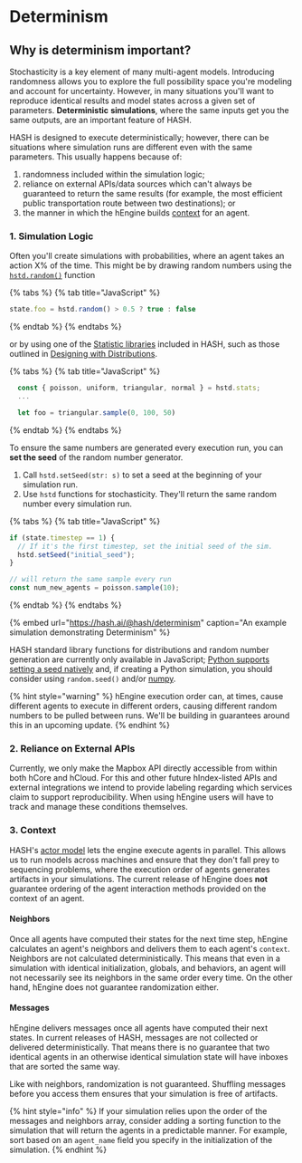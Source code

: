 # Determinism

## Why is determinism important?

Stochasticity is a key element of many multi-agent models. Introducing randomness allows you to explore the full possibility space you're modeling and account for uncertainty. However, in many situations you'll want to reproduce identical results and model states across a given set of parameters. **Deterministic** **simulations**, where the same inputs get you the same outputs, are an important feature of HASH.

HASH is designed to execute deterministically; however, there can be situations where simulation runs are different even with the same parameters. This usually happens because of:

1. randomness included within the simulation logic;
2. reliance on external APIs/data sources which can't always be guaranteed to return the same results \(for example, the most efficient public transportation route between two destinations\); or
3. the manner in which the hEngine builds [context](../anatomy-of-an-agent/context.md) for an agent.

### 1. Simulation Logic

Often you'll create simulations with probabilities, where an agent takes an action X% of the time. This might be by drawing random numbers using the [`hstd.random()`](../libraries/hash/random.md#random) function

{% tabs %}
{% tab title="JavaScript" %}
```javascript
state.foo = hstd.random() > 0.5 ? true : false
```
{% endtab %}
{% endtabs %}

or by using one of the [Statistic libraries](../libraries/#hash-standard-library) included in HASH, such as those outlined in [Designing with Distributions](../concepts/designing-with-distributions.md).

{% tabs %}
{% tab title="JavaScript" %}
```javascript
  const { poisson, uniform, triangular, normal } = hstd.stats;
  ...

  let foo = triangular.sample(0, 100, 50)
```
{% endtab %}
{% endtabs %}

To ensure the same numbers are generated every execution run, you can **set the seed** of the random number generator.

1. Call `hstd.setSeed(str: s)` to set a seed at the beginning of your simulation run. 
2. Use `hstd` functions for stochasticity. They'll return the same random number every simulation run.

{% tabs %}
{% tab title="JavaScript" %}
```javascript
if (state.timestep == 1) {
  // If it's the first timestep, set the initial seed of the sim.
  hstd.setSeed("initial_seed");
}

// will return the same sample every run
const num_new_agents = poisson.sample(10);
```
{% endtab %}
{% endtabs %}

{% embed url="https://hash.ai/@hash/determinism" caption="An example simulation demonstrating Determinism" %}

HASH standard library functions for distributions and random number generation are currently only available in JavaScript; [Python supports setting a seed natively](https://docs.python.org/3/library/random.html) and, if creating a Python simulation, you should consider using `random.seed()` and/or [numpy](../libraries/python-packages.md).

{% hint style="warning" %}
hEngine execution order can, at times, cause different agents to execute in different orders, causing different random numbers to be pulled between runs. We'll be building in guarantees around this in an upcoming update.
{% endhint %}

### 2. Reliance on External APIs

Currently, we only make the Mapbox API directly accessible from within both hCore and hCloud. For this and other future hIndex-listed APIs and external integrations we intend to provide labeling regarding which services claim to support reproducibility. When using hEngine users will have to track and manage these conditions themselves.

### 3. Context

HASH's [actor model](https://hash.ai/wiki/actor-model) lets the engine execute agents in parallel. This allows us to run models across machines and ensure that they don't fall prey to sequencing problems, where the execution order of agents generates artifacts in your simulations. The current release of hEngine does **not** guarantee ordering of the agent interaction methods provided on the context of an agent.

#### Neighbors

Once all agents have computed their states for the next time step, hEngine calculates an agent's neighbors and delivers them to each agent's `context`. Neighbors are not calculated deterministically. This means that even in a simulation with identical initialization, globals, and behaviors, an agent will not necessarily see its neighbors in the same order every time. On the other hand, hEngine does not guarantee randomization either.

#### Messages

hEngine delivers messages once all agents have computed their next states. In current releases of HASH, messages are not collected or delivered deterministically. That means there is no guarantee that two identical agents in an otherwise identical simulation state will have inboxes that are sorted the same way.

Like with neighbors, randomization is not guaranteed. Shuffling messages before you access them ensures that your simulation is free of artifacts.

{% hint style="info" %}
If your simulation relies upon the order of the messages and neighbors array, consider adding a sorting function to the simulation that will return the agents in a predictable manner. For example, sort based on an `agent_name` field you specify in the initialization of the simulation.
{% endhint %}

